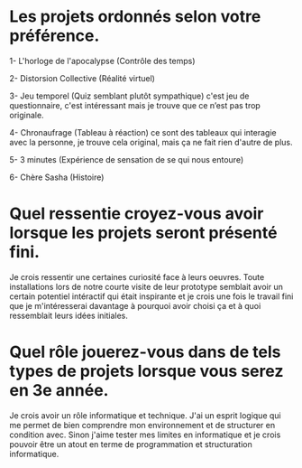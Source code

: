 # Les projets ordonnés selon votre préférence.
1- L'horloge de l'apocalypse (Contrôle des temps)

2- Distorsion Collective (Réalité virtuel)

3- Jeu temporel (Quiz semblant plutôt sympathique) c'est jeu de questionnaire, c'est intéressant mais je trouve que ce n’est pas trop originale.

4- Chronaufrage (Tableau à réaction) ce sont des tableaux qui interagie avec la personne, je trouve cela original, mais ça ne fait rien d'autre de plus.

5- 3 minutes (Expérience de sensation de se qui nous entoure)

6- Chère Sasha (Histoire)


# Quel ressentie croyez-vous avoir lorsque les projets seront présenté fini.
Je crois ressentir une certaines curiosité face à leurs oeuvres. Toute installations lors de notre courte visite de leur prototype semblait avoir un certain potentiel intéractif qui était inspirante et je crois une fois le travail fini que je m'intéresserai davantage à pourquoi avoir choisi ça et à quoi ressemblait leurs idées initiales.

# Quel rôle jouerez-vous dans de tels types de projets lorsque vous serez en 3e année.
Je crois avoir un rôle informatique et technique. J'ai un esprit logique qui me permet de bien comprendre mon environnement et de structurer en condition avec. Sinon j'aime tester mes limites en informatique et je crois pouvoir être un atout en terme de programmation et structuration informatique.

